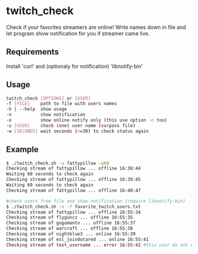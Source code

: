 # twitch_check

Check if your favorites streamers are online!
Write names down in file and let program show notification for you if streamer came live.

## Requirements

Install 'curl' and (optionaly for notification) 'libnotify-bin'

## Usage

```bash
twitch_check [OPTIONS] or [USER]
-f [FILE]    path to file with users names
-h | --help  show usage
-n           show notification
-o           show online notify only (this use option -n too)
-u [USER]    check (one) user name (surpass file)
-w [SECONDS] wait seconds (>=30) to check status again
```

## Example

```bash
$ ./twitch_check.sh -u fattypillow -w60
Checking stream of fattypillow ... offline 16:38:44
Waiting 60 seconds to check again
Checking stream of fattypillow ... offline 16:39:45
Waiting 60 seconds to check again
Checking stream of fattypillow ... offline 16:40:47
```

```bash
#check users from file and show notification (require libnotify-bin)
$ ./twitch_check.sh -n -f favorite_twitch_users.txt
Checking stream of fattypillow ... offline 16:55:34
Checking stream of flyguncz ... offline 16:55:35
Checking stream of gogomantv ... offline 16:55:37
Checking stream of warcraft ... offline 16:55:38
Checking stream of nightblue3 ... online 16:55:39
Checking stream of esl_joindotared ... online 16:55:41
Checking stream of test_username ... error 16:55:42 #this user do not exist!
```
